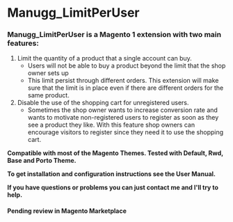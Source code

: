 # Manugg_LimitPerUser
### Manugg_LimitPerUser is a Magento 1 extension with two main features:
1. Limit the quantity of a product that a single account can buy.
    * Users will not be able to buy a product beyond the limit that the shop owner sets up
    * This limit persist through different orders. This extension will make sure that the limit is in place even if there are different orders for the same product.
2. Disable the use of the shopping cart for unregistered users. 
    * Sometimes the shop owner wants to increase conversion rate and wants to motivate non-registered users to register as soon as they see a product they like. With this feature shop owners can encourage visitors to register since they need it to use the shopping cart.

**Compatible with most of the Magento Themes. Tested with Default, Rwd, Base and Porto Theme.**

**To get installation and configuration instructions see the User Manual.**

**If you have questions or problems you can just contact me and I'll try to help.**

#### Pending review in Magento Marketplace